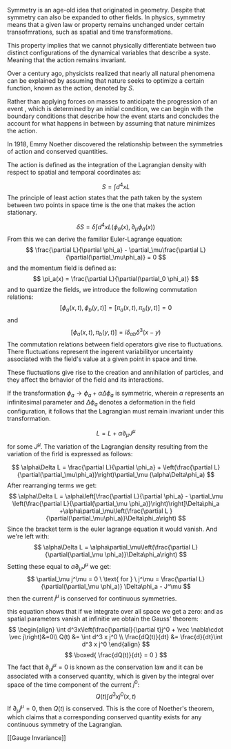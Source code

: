 Symmetry is an age-old idea that originated in geometry. Despite that symmetry can also be expanded to other fields. In physics, symmetry means that a given law or property remains unchanged under certain transofmrations, such as spatial and time transformations. 

This property implies that we cannot physically differentiate between two distinct configurations of the dynamical variables that describe a syste. Meaning that the action remains invariant. 

Over a century ago, physicists realized that nearly all natural phenomena can be explained by assuming that nature seeks to optimize a certain function, known as the action, denoted by $S$. 

Rather than applying forces on masses to anticipate the progression of an event , which is determined by an initial condition, we can begin with the boundary conditions that describe how the event starts and concludes the account for what happens in between by assuming that nature minimizes the action.

In 1918, Emmy Noether discovered the relationship between the symmetries of action and conserved quantities.

The action is defined as the integration of the Lagrangian density with respect to spatial and temporal coordinates as:

$$
S = \int d^4 x L
$$
The principle of least action states that the path taken by the system between two points in space time is the one that makes the action stationary.

$$ 
\delta S = \delta \int d^4 xL(\phi_a(x), \partial_\mu\phi_a(x))
$$
From this we can derive the familiar Euler-Lagrange equation:
$$
\frac{\partial L}{\partial \phi_a} - \partial_\mu\frac{\partial L}{\partial(\partial_\mu\phi_a)} = 0
$$
and the momentum field is defined as:
$$
\pi_a(x) = \frac{\partial L}{\partial(\partial_0 \phi_a)}
$$
and to quantize the fields, we introduce the following commutation relations:
$$
[\phi_a(x,t), \phi_b(y,t)] = [\pi_a(x,t), \pi_b(y,t)] = 0
$$
and 
$$
[\phi_a(x,t), \pi_b(y,t)] = i\delta_{ab}\delta^3(x-y)
$$
The commutation relations between field operators give rise to fluctuations. There fluctuations represent the ingerent variabilityor uncertainty associated with the field's value at a given point in space and time.

These fluctuations give rise to the creation and annihilation of particles, and they affect the brhavior of the field and its interactions. 

If the transformation $\phi_a \rightarrow \phi_a +\alpha\Delta\phi_a$ is symmetric, wherein $\alpha$ represents an infinitesimal parameter and $\Delta\phi_a$ denotes a deformation in the field configuration, it follows that the Lagrangian must remain invariant under this transformation.

$$ L = L + \alpha\partial_\mu J^\mu $$
for some $J^\mu$. The variation of the Lagrangian density resulting from the variation of the firld is expressed as follows:

$$
\alpha\Delta L  = \frac{\partial L}{\partial \phi_a} + \left(\frac{\partial L}{\partial(\partial_\mu\phi_a)}\right)\partial_\mu (\alpha\Delta\phi_a)
$$
After rearranging terms we get:
$$
\alpha\Delta L = \alpha\left[\frac{\partial L}{\partial \phi_a} - \partial_\mu \left(\frac{\partial L}{\partial(\partial_\mu \phi_a)}\right)\right]\Delta\phi_a +\alpha\partial_\mu\left(\frac{\partial L }{\partial(\partial_\mu\phi_a)}\Delta\phi_a\right)
$$
Since the bracket term is the euler lagrange equation it would vanish. And we're left with:
$$
\alpha\Delta L = \alpha\partial_\mu\left(\frac{\partial L}{\partial(\partial_\mu \phi_a)}\Delta\phi_a\right)
$$
Setting these equal to $\alpha\partial_\mu J^\mu$ we get:
$$
\partial_\mu j^\mu = 0 \ \text{ for } \ j^\mu = \frac{\partial L}{\partial(\partial_\mu \phi_a)} \Delta\phi_a - J^\mu
$$
then the current $j^\mu$ is conserved for continuous symmetries.

this equation shows that if we integrate over all space we get a zero: and as spatial parameters vanish at infinitie we obtain the Gauss' theorem:
$$
\begin{align}
\int d^3x\left(\frac{\partial}{\partial t}j^0 + \vec \nabla\cdot \vec j\right)&=0\\
Q(t) &= \int d^3 x j^0 \\
\frac{dQ(t)}{dt} &= \frac{d}{dt}\int d^3 x j^0
\end{align}
$$
$$
\boxed{
\frac{dQ(t)}{dt} = 0
}
$$
The fact that $\partial_\mu j^\mu = 0$ is known as the conservation law and it can be associated with a conserved quantity, which is given by the integral over space of the time component of the current $j^0$:
$$
Q(t) \int d^3 x j^0(x,t)
$$
If $\partial_\mu j^\mu = 0$, then $Q(t)$ is conserved. This is the core of Noether's theorem, which claims that a corresponding conserved quantity exists for any continuous symmetry of the Lagrangian.

[[Gauge Invariance]]